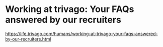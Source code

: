 # Working at trivago: Your FAQs answered by our recruiters

https://life.trivago.com/humans/working-at-trivago-your-faqs-answered-by-our-recruiters.html
